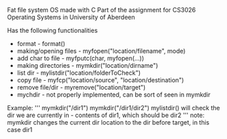 Fat file system OS made with C
Part of the assignment for CS3026 Operating Systems in University of Aberdeen

Has the following functionalities
- format					- format()
- making/opening files		- myfopen("location/filename", mode)
- add char to file			- myfputc(char, myfopen(...))
- making directories			- mymkdir("location/dirname")
- list dir					- mylistdir("location/folderToCheck")
- copy file					- myfcp("location/source", "location/destination")
- remove file/dir				- myremove("location/target")
- mychdir					- not properly implemented, can be sort of seen in mymkdir

Example:
'''
mymkdir("/dir1")
mymkdir("/dir1/dir2")
mylistdir() will check the dir we are currently in - contents of dir1, which should be dir2
'''
note: mymkdir changes the current dir location to the dir before target, in this case dir1
